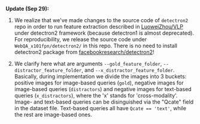 **Update (Sep 29):**
1. We realize that we've made changes to the source code of `detectron2` repo in order to run feature extraction described in [LuoweiZhou/VLP](https://github.com/LuoweiZhou/VLP) under detectron2 framework (because detectron1 is almost deprecated). For reproducibility, we release the source code under `WebQA_x101fpn/detectron2/` in this repo. There is no need to install detectron2 package from [facebookresearch/detectron2](https://github.com/facebookresearch/detectron2)!

2. We clarify here what are arguments `--gold_feature_folder`, `--distractor_feature_folder`, and `--x_distractor_feature_folder`. Basically, during implementation we divide the images into 3 buckets: positive images for image-based queries (`gold`), negative images for image-based queries (`distractors`) and negative images for text-based queries (`x_distractors`), where the 'x' stands for 'cross-modality'. Image- and text-based queries can be disinguished via the "Qcate" field in the dataset file. Text-based queries all have `Qcate == 'text'`, while the rest are image-based ones.
